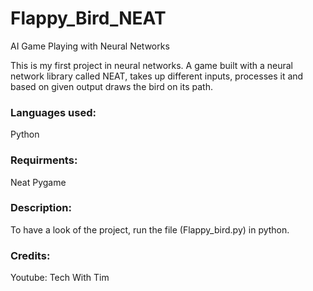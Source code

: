 # Flappy_Bird_NEAT
AI Game Playing with Neural Networks

This is my first project in neural networks. A game built with a neural network library called NEAT, takes up different inputs, processes it and based on given output draws the bird on its path. 

### Languages used:
Python

### Requirments:
Neat
Pygame

### Description:
To have a look of the project, run the file (Flappy_bird.py) in python.

### Credits:
Youtube: Tech With Tim
